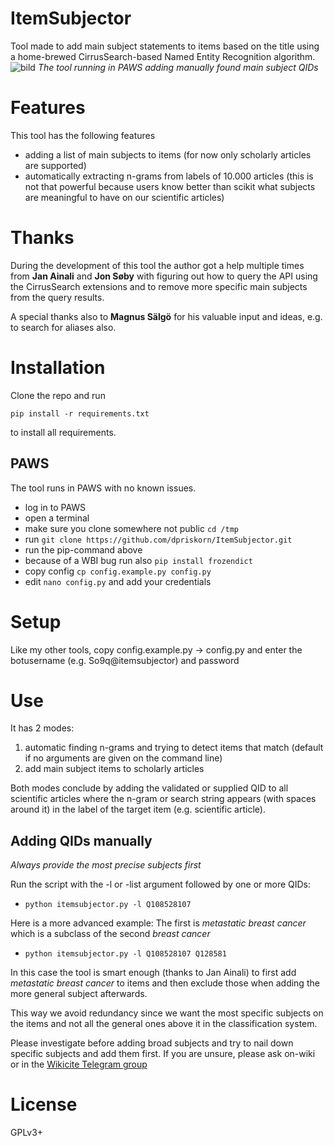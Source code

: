 # ItemSubjector
Tool made to add main subject statements to 
items based on the title using a home-brewed 
CirrusSearch-based Named Entity Recognition algorithm. 
![bild](https://user-images.githubusercontent.com/68460690/133230724-40a610b7-5557-4b2b-b66e-2d80ca89e90d.png)
*The tool running in PAWS adding manually found main subject QIDs*

# Features
This tool has the following features
* adding a list of main subjects to items 
  (for now only scholarly articles are supported)
* automatically extracting n-grams from labels of 10.000 articles 
  (this is not that powerful because users know better than scikit 
  what subjects are meaningful to have on our scientific articles)

# Thanks
During the development of this tool the author got a 
help multiple times from **Jan Ainali** and **Jon Søby**
with figuring out how to query the API using the 
CirrusSearch extensions and to remove more 
specific main subjects from the query results.

A special thanks also to **Magnus Sälgö** for his valuable input 
and ideas, e.g. to search for aliases also.

# Installation
Clone the repo and run

`pip install -r requirements.txt`

to install all requirements.

## PAWS
The tool runs in PAWS with no known 
issues.
* log in to PAWS
* open a terminal
* make sure you clone somewhere not public `cd /tmp`
* run `git clone https://github.com/dpriskorn/ItemSubjector.git`
* run the pip-command above
* because of a WBI bug run also `pip install frozendict`
* copy config `cp config.example.py config.py`
* edit `nano config.py` and add your credentials

# Setup
Like my other tools, copy config.example.py -> 
config.py and enter the botusername 
(e.g. So9q@itemsubjector) and password

# Use
It has 2 modes:
1) automatic finding n-grams and trying to 
   detect items that match (default if no
   arguments are given on the command line)
2) add main subject items to scholarly articles

Both modes conclude by adding the 
validated or supplied QID to all 
scientific articles where the 
n-gram or search string appears (with 
spaces around it) in the label 
of the target item (e.g. scientific article).

## Adding QIDs manually
*Always provide the most precise subjects first*

Run the script with the -l or -list argument followed by one or more QIDs:
* `python itemsubjector.py -l Q108528107`
  
Here is a more advanced example:
The first is *metastatic breast cancer* which is a 
subclass of the second *breast cancer*
* `python itemsubjector.py -l Q108528107 Q128581`

In this case the tool is smart enough 
(thanks to Jan Ainali) to first add 
*metastatic breast cancer* to items 
and then exclude those when adding the 
more general subject afterwards.

This way we avoid redundancy since we 
want the most specific subjects on the 
items and not 
all the general ones above it in the 
classification system.

Please investigate before adding broad 
subjects and try to nail down specific 
subjects and add them first. If you are 
unsure, please ask on-wiki or in the 
[Wikicite Telegram group](https://meta.wikimedia.org/wiki/Telegram)

# License
GPLv3+
